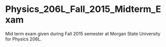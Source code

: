 # Physics_206L_Fall_2015_Midterm_Exam

Mid term exam given during Fall 2015 semester at Morgan State University for Physics 206L. 
